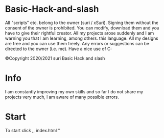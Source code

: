 # Basic-Hack-and-slash

All "scripts" etc. belong to the owner (suri / xSuri). Signing them without the consent of the owner is prohibited. You can modify, download them and you have to give their rightful creator. All my projects arose suddenly and I am warning you that I am learning, among others. this language. All my designs are free and you can use them freely. Any errors or suggestions can be directed to the owner (i.e. me). Have a nice use of C:

©Copyright 2020/2021 suri
Basic Hack and slash

# Info
I am constantly improving my own skills and so far I do not share my projects very much, I am aware of many possible errors.

# Start

To start click ,, index.html "
